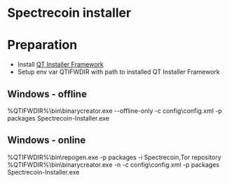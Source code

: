 # Spectrecoin installer

# Preparation
* Install [QT Installer Framework](http://doc.qt.io/qtinstallerframework/index.html)
* Setup env var QTIFWDIR with path to installed QT Installer Framework

## Windows - offline
%QTIFWDIR%\bin\binarycreator.exe --offline-only -c config\config.xml -p packages Spectrecoin-Installer.exe

## Windows - online
%QTIFWDIR%\bin\repogen.exe -p packages -i Spectrecoin,Tor repository
%QTIFWDIR%\bin\binarycreator.exe -n -c config\config.xml -p packages Spectrecoin-Installer.exe
